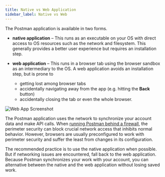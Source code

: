 ```yaml
---
title: Native vs Web Application
sidebar_label: Native vs Web
---
```


The Postman application is available in two forms.

* __native application__ – This runs as an executable on your
  OS with direct access to OS resources such as the network
  and filesystem.  This generally provides a better user
  experience but requires an installation step.

* __web application__ – This runs in a browser tab using the
  browser sandbox as an intermediary to the OS.  A web
  application avoids an installation step, but is prone to

  - getting lost among browser tabs
  - accidentally navigating away from the app (e.g. hitting 
    the **Back** button)
  - accidentally closing the tab or even the whole browser.

![Web App Screenshot](/postman/appBrowser.png)

The Postman application uses the network to synchronize your
account data and make API calls.  When
[running Postman behind a firewall](https://learning.postman.com/docs/getting-started/installation-and-updates/#using-postman-behind-a-firewall),
the perimeter security can block crucial network access that
inhibits normal behavior.  However, browsers are usually
preconfigured to work with perimeter security and suffer the
least from changes in its configuration.

The recommended practice is to use the native application when
possible.  But if networking issues are encountered, fall back
to the web application.  Because Postman synchronizes your work
with your account, you can alternative between the native and
the web application without losing saved work.

